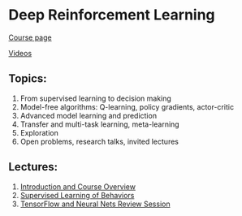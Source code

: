 # Deep Reinforcement Learning

[Course page](http://rail.eecs.berkeley.edu/deeprlcourse/)

[Videos](https://www.youtube.com/playlist?list=PLkFD6_40KJIwhWJpGazJ9VSj9CFMkb79A)

## Topics:

1. From supervised learning to decision making
2. Model-free algorithms: Q-learning, policy gradients, actor-critic
3. Advanced model learning and prediction
4. Transfer and multi-task learning, meta-learning 
5. Exploration
6. Open problems, research talks, invited lectures

## Lectures: 

1. [Introduction and Course Overview](1.md)
2. [Supervised Learning of Behaviors](2.md)
3. [TensorFlow and Neural Nets Review Session](3.md)
